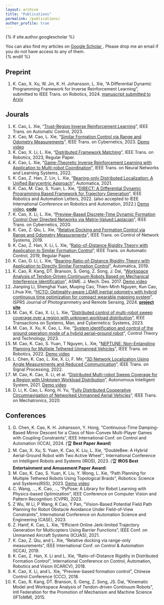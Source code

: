 ```yaml
---
layout: archive
title: "Publications"
permalink: /publications/
author_profile: true
---
```


{% if site.author.googlescholar %}
  <div class="wordwrap">You can also find my articles on <a href="{{site.author.googlescholar}}"> Google Scholar </a>. Please drop me an email if you do not have access to any of them.</div>
{% endif %}

<!-- {% include base_path %}

{% for post in site.publications reversed %}
  {% include archive-single.html %}
{% endfor %} -->

## Preprint
1. K. Cao, X. Xu, W. Jin, K. H. Johansson, L. Xie, “A Differential Dynamic Programming Framework for Inverse Reinforcement Learning”, submitted to IEEE Trans. on Robotics, 2024. [manuscript submitted to Arxiv](https://kth-my.sharepoint.com/:b:/g/personal/caokun_ug_kth_se/EZY-Oa4qcf5IrsuUMUZGUwoBvD2fjrucnGNRvCyBFLAh5A?e=xGBqcV)


## Jourals
1. K. Cao, L. Xie, “[Trust-Region Inverse Reinforcement Learning](https://ieeexplore.ieee.org/document/10121904)”, IEEE Trans. on Automatic Control, 2023.
1. K. Cao, M. Cao, L. Xie, “[Similar Formation Control via Range and Odometry Measurements](https://ieeexplore.ieee.org/document/10099461)”, IEEE Trans. on Cybernetics, 2023. [Demo video](https://youtu.be/BEQ3iBT5bmI)
1. K. Cao, X. Li, L. Xie, “[Distributed Framework Matching](https://ieeexplore.ieee.org/document/9868243)”, IEEE Trans. on Robotics, 2023, Regular Paper.
1. K. Cao, L. Xie, “[Game-Theoretic Inverse Reinforcement Learning with Application to Multi-robot Coordination](https://ieeexplore.ieee.org/document/9715172)”, IEEE Trans. on Neural Networks and Learning Systems, 2022.
1. K. Cao, Z. Han, Z. Lin, L. Xie, “[Bearing-only Distributed Localization: A Unified Barycentric Approach](https://www.sciencedirect.com/science/article/abs/pii/S000510982100354X)”, Automatica, 2021.
1. K. Cao, M. Cao, S. Yuan, L. Xie, “[DIRECT: A Differential Dynamic Programming Based Framework for Trajectory Generation](https://ieeexplore.ieee.org/document/9681227)”, IEEE Robotics and Automation Letters, 2022. (also accepted to IEEE International Conference on Robotics and Automation, 2022.) [Demo video](https://youtu.be/BM8_ABM_2VM), [**code**](https://github.com/ntu-caokun/DIRECT)
1. K. Cao, X. Li, L. Xie, “[Preview-Based Discrete-Time Dynamic Formation Control Over Directed Networks via Matrix-Valued Laplacian](https://ieeexplore.ieee.org/document/8701524)”, IEEE Trans. on Cybernetics, 2020.
1. K. Cao, Z. Qiu, L. Xie, “[Relative Docking and Formation Control via Range and Odometry Measurements](https://ieeexplore.ieee.org/document/8892658)”, IEEE Trans. on Control of Network Systems, 2019.
1. K. Cao, Z. Han, X. Li, L. Xie, “[Ratio-of-Distance Rigidity Theory with Application to Similar Formation Control](https://ieeexplore.ieee.org/document/8820064)”, IEEE Trans. on Automatic Control, 2019, Regular Paper.
1. K. Cao, D. Li, L. Xie, “[Bearing-Ratio-of-Distance Rigidity Theory with Application to Directly Similar Formation Control](https://www.sciencedirect.com/science/article/pii/S0005109819304017)”, Automatica, 2019.
1. K. Cao, R. Kang, DT. Branson, S. Geng, Z. Song, J. Dai, “[Workspace Analysis of Tendon-Driven Continuum Robots Based on Mechanical Interference Identification](https://asmedigitalcollection.asme.org/mechanicaldesign/article/139/6/062303/472961/Workspace-Analysis-of-Tendon-Driven-Continuum)”, ASME. J. Mech. Des. 2017. [Demo video](https://youtu.be/BHAjiewdqLE)
1. Jianping Li, Shenghai Yuan, Muqing Cao, Thien-Minh Nguyen, Kun Cao, Lihua Xie, “[HCTO: Optimality-aware LiDAR inertial odometry with hybrid continuous time optimization for compact wearable mapping system](https://www.sciencedirect.com/science/article/pii/S092427162400162X)”, ISPRS Journal of Photogrammetry and Remote Sensing, 2024. [**project site**](https://github.com/kafeiyin00/HCTO)
1. M. Cao, K. Cao, X. Li, L. Xie, “[Distributed control of multi-robot sweep coverage over a region with unknown workload distribution](https://ieeexplore.ieee.org/document/10168201)", IEEE Transactions on Systems, Man, and Cybernetics: Systems, 2023.
1. M. Cao, X. Xu, K. Cao, L. Xie, “[System identification and control of the ground operation mode of a hybrid aerial–ground robot](https://link.springer.com/article/10.1007/s11768-023-00162-x)", Control Theory and Technology, 2023.
1. M. Cao, K. Cao, S. Yuan, T Nguyen, L. Xie, "[NEPTUNE: Non-Entangling Planning for Multiple Tethered Unmanned Vehicles](https://ieeexplore.ieee.org/document/10106112)", IEEE Trans. on Robotics, 2022. [Demo video](https://youtu.be/8b1RlDvQsi0)
1. L. Chen, K. Cao, L. Xie, X. Li, F. Mir, “[3D Network Localization Using Angle Measurements and Reduced Communication](https://ieeexplore.ieee.org/abstract/document/9757822/)”, IEEE Trans. on Signal Processing, 2022.
1. M. Cao, K. Cao, X. Li, et al. “[Distributed Multi-robot Sweep Coverage for a Region with Unknown Workload Distribution](https://link.springer.com/article/10.1007/s43684-021-00011-1)”, Autonomous Intelligent System, 2021. [Demo video](https://youtu.be/QFXr0ZWNCtE)
1. D. Li, K. Cao, L. Kong, H. Yu, “[Fully Distributed Cooperative Circumnavigation of Networked Unmanned Aerial Vehicles](https://ieeexplore.ieee.org/document/9340580)”, IEEE Trans. on Mechatronics, 2020.



## Conferences
1. G. Chen, K. Cao, K. H. Johansson, Y. Hong, “Continuous-Time Damping-Based Mirror Descent for a Class of Non-Convex Multi-Player Games with Coupling Constraints”, IEEE International Conf. on Control and Automation (ICCA), 2024. (🏆 **Best Paper Award**)
1. M. Cao, X. Xu, S. Yuan, K. Cao, K. Liu, L. Xie, “DoubleBee: A Hybrid Aerial-Ground Robot with Two Active Wheel'', International Conference on Intelligent Robots and Systems (IROS), 2023. (🏆 **IROS Best Entertainment and Amusement Paper Award**)
1. M. Cao, K. Cao, S. Yuan, K. Liu, Y. Wong, L. Xie, “Path Planning for Multiple Tethered Robots Using Topological Braids", Robotics: Science and Systems(RSS), 2023. [Demo video](https://youtu.be/BEQ3iBT5bmI)
1. C. Wang, ..., K. Cao, ..., “PyPose: A Library for Robot Learning with Physics-based Optimization", IEEE Conference on Computer Vision and Pattern Recognition (CVPR), 2023.
1. Z Wu, W Li, P Wang, K Cao, Y Pan, “Vision-Based Potential Field Path Planning for Robot Obstacle Avoidance Under Field-of-View Constraints", International Conference on Automation Science and Engineering (CASE), 2023.
1. Z. Hanif, K. Cao, L. Xie, “Efficient Online Jerk-limited Trajectory Generation for Multicopters Using Barrier Functions”, IEEE Conf. on Unmanned Aircraft Systems (ICUAS), 2021.
1. K. Cao, Z. Qiu, and L. Xie, “Relative docking via range-only measurements”, IEEE International Conf. on Control & Automation (ICCA), 2019.
1. K. Cao, Z. Han, X. Li and L. Xie, “Ratio-of-Distance Rigidity in Distributed Formation Control”, International Conference on Control, Automation, Robotics and Vision (ICARCV), 2018.
1. K. Cao, X. Li, and L. Xie, “Preview-based formation control”, Chinese Control Conference (CCC), 2018.
1. K. Cao, R. Kang, DT. Branson, S. Geng, Z. Song, JS. Dai, “Kinematic Model and Workspace Analysis of Tendon-driven Continuum Robots”, Intl Federation for the Promotion of Mechanism and Machine Science (IFToMM), 2015.
